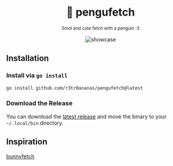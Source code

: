 <div align="center">

# 🐧 pengufetch

<sub>
  Smol and cute fetch with a penguin :3
</sub>

![showcase](https://cdn.ananas.moe/pengufetch.png)

</div>

## Installation

### Install via `go install`

```bash
go install github.com/r3tr0ananas/pengufetch@latest
```

### Download the Release

You can download the [latest release](https://github.com/r3tr0ananas/pengufetch/releases/latest) and move the binary to your `~/.local/bin` directory.

## Inspiration
[bunnyfetch](https://github.com/Rosettea/bunnyfetch)
